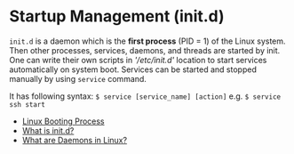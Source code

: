 # Startup Management (init.d)

`init.d` is a daemon which is the **first process** (PID = 1) of the Linux system. Then other processes, services, daemons, and threads are started by init. One can write their own scripts in *'/etc/init.d'* location to start services automatically on system boot. Services can be started and stopped manually by using `service` command.

It has following syntax: `$ service [service_name] [action]` e.g. `$ service ssh start`

- [Linux Booting Process](https://www.freecodecamp.org/news/the-linux-booting-process-6-steps-described-in-detail/)
- [What is init.d?](https://www.geeksforgeeks.org/what-is-init-d-in-linux-service-management/)
- [What are Daemons in Linux?](https://itsfoss.com/linux-daemons/)
